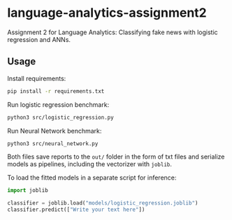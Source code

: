# language-analytics-assignment2
Assignment 2 for Language Analytics: Classifying fake news with logistic regression and ANNs.

## Usage

Install requirements:

```bash
pip install -r requirements.txt
```

Run logistic regression benchmark:

```bash
python3 src/logistic_regression.py
```

Run Neural Network benchmark:

```bash
python3 src/neural_network.py
```

Both files save reports to the `out/` folder in the form of txt files
and serialize models as pipelines, including the vectorizer with `joblib`.

To load the fitted models in a separate script for inference:

```python
import joblib

classifier = joblib.load("models/logistic_regression.joblib")
classifier.predict(["Write your text here"])
```
